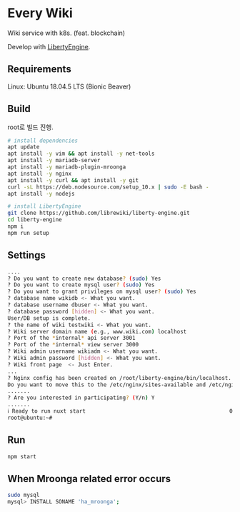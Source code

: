 # Every Wiki
Wiki service with k8s. (feat. blockchain)  
  
Develop with [LibertyEngine](https://github.com/librewiki/liberty-engine).  
  
## Requirements
Linux: Ubuntu 18.04.5 LTS (Bionic Beaver)

## Build
root로 빌드 진행.
```bash
# install dependencies
apt update
apt install -y vim && apt install -y net-tools
apt install -y mariadb-server
apt install -y mariadb-plugin-mroonga
apt install -y nginx
apt install -y curl && apt install -y git
curl -sL https://deb.nodesource.com/setup_10.x | sudo -E bash -
apt install -y nodejs

# install LibertyEngine
git clone https://github.com/librewiki/liberty-engine.git
cd liberty-engine
npm i
npm run setup
```
  
## Settings
```bash
....
? Do you want to create new database? (sudo) Yes
? Do you want to create mysql user? (sudo) Yes
? Do you want to grant privileges on mysql user? (sudo) Yes
? database name wikidb <- What you want.
? database username dbuser <- What you want.
? database password [hidden] <- What you want.
User/DB setup is complete.
? the name of wiki testwiki <- What you want.
? Wiki server domain name (e.g., www.wiki.com) localhost
? Port of the *internal* api server 3001
? Port of the *internal* view server 3000
? Wiki admin username wikiadm <- What you want.
? Wiki admin password [hidden] <- What you want.
? Wiki front page  <- Just Enter.
...
? Nginx config has been created on /root/liberty-engine/bin/localhost.
Do you want to move this to the /etc/nginx/sites-available and /etc/nginx/sites-enabled ? (sudo) (Y/n) Y
.......
? Are you interested in participating? (Y/n) Y
.......
ℹ Ready to run nuxt start                                             00:33:46
root@ubuntu:~#
```
  
## Run
```bash
npm start
```

## When Mroonga related error occurs
```bash
sudo mysql
mysql> INSTALL SONAME 'ha_mroonga';
```
